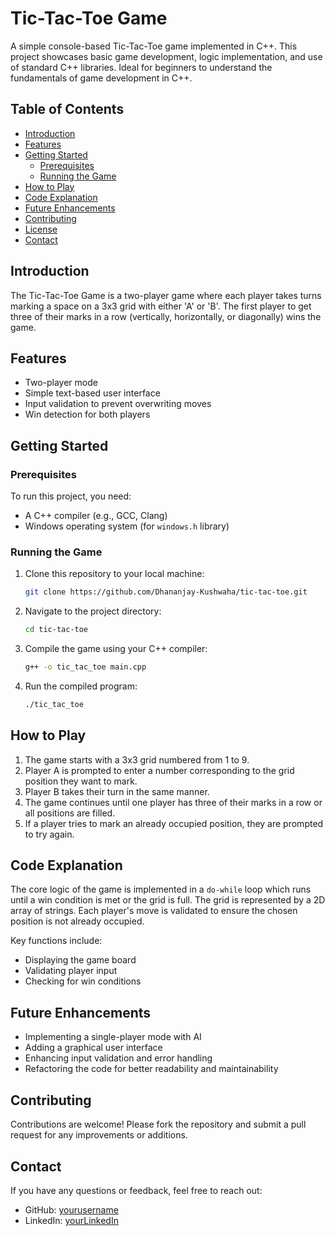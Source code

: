 # Tic-Tac-Toe Game

A simple console-based Tic-Tac-Toe game implemented in C++. This project showcases basic game development, logic implementation, and use of standard C++ libraries. Ideal for beginners to understand the fundamentals of game development in C++.

## Table of Contents

- [Introduction](#introduction)
- [Features](#features)
- [Getting Started](#getting-started)
  - [Prerequisites](#prerequisites)
  - [Running the Game](#running-the-game)
- [How to Play](#how-to-play)
- [Code Explanation](#code-explanation)
- [Future Enhancements](#future-enhancements)
- [Contributing](#contributing)
- [License](#license)
- [Contact](#contact)

## Introduction

The Tic-Tac-Toe Game is a two-player game where each player takes turns marking a space on a 3x3 grid with either 'A' or 'B'. The first player to get three of their marks in a row (vertically, horizontally, or diagonally) wins the game.

## Features

- Two-player mode
- Simple text-based user interface
- Input validation to prevent overwriting moves
- Win detection for both players

## Getting Started

### Prerequisites

To run this project, you need:
- A C++ compiler (e.g., GCC, Clang)
- Windows operating system (for `windows.h` library)

### Running the Game

1. Clone this repository to your local machine:
   ```sh
   git clone https://github.com/Dhananjay-Kushwaha/tic-tac-toe.git
   ```
2. Navigate to the project directory:
   ```sh
   cd tic-tac-toe
   ```
3. Compile the game using your C++ compiler:
   ```sh
   g++ -o tic_tac_toe main.cpp
   ```
4. Run the compiled program:
   ```sh
   ./tic_tac_toe
   ```

## How to Play

1. The game starts with a 3x3 grid numbered from 1 to 9.
2. Player A is prompted to enter a number corresponding to the grid position they want to mark.
3. Player B takes their turn in the same manner.
4. The game continues until one player has three of their marks in a row or all positions are filled.
5. If a player tries to mark an already occupied position, they are prompted to try again.

## Code Explanation

The core logic of the game is implemented in a `do-while` loop which runs until a win condition is met or the grid is full. The grid is represented by a 2D array of strings. Each player's move is validated to ensure the chosen position is not already occupied.

Key functions include:
- Displaying the game board
- Validating player input
- Checking for win conditions

## Future Enhancements

- Implementing a single-player mode with AI
- Adding a graphical user interface
- Enhancing input validation and error handling
- Refactoring the code for better readability and maintainability

## Contributing

Contributions are welcome! Please fork the repository and submit a pull request for any improvements or additions.

## Contact

If you have any questions or feedback, feel free to reach out:

- GitHub: [yourusername](https://github.com/Dhananjay-Kushwaha)
- LinkedIn: [yourLinkedIn](https://www.linkedin.com/in/dhananjaykushwaha)

```

